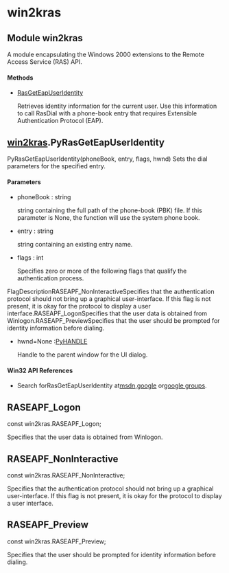 # win2kras

## Module win2kras



A module encapsulating the Windows 2000 extensions to the Remote Access Service \(RAS\) API\.

#### Methods


  - [RasGetEapUserIdentity](win2kras.md#win2krasrasgeteapuseridentity)

    Retrieves identity information for the current user\. Use this information to call RasDial with a phone-book entry that requires Extensible Authentication Protocol \(EAP\)\.&nbsp;

## [win2kras](#win2kras)\.PyRasGetEapUserIdentity

PyRasGetEapUserIdentity\(phoneBook, entry, flags, hwnd\)
Sets the dial parameters for the specified entry\.

#### Parameters


  - phoneBook : string

    string containing the full path of the phone-book \(PBK\) file\. If this parameter is None, the function will use the system phone book\.

  - entry : string

    string containing an existing entry name\.

  - flags : int

    Specifies zero or more of the following flags that qualify the authentication process\.

FlagDescriptionRASEAPF\_NonInteractiveSpecifies that the authentication protocol should not bring up a graphical user-interface\. If this flag is not present, it is okay for the protocol to display a user interface\.RASEAPF\_LogonSpecifies that the user data is obtained from Winlogon\.RASEAPF\_PreviewSpecifies that the user should be prompted for identity information before dialing\.
  - hwnd=None :[PyHANDLE](#pyhandle)

    Handle to the parent window for the UI dialog\.

#### Win32 API References


  - Search forRasGetEapUserIdentity at[msdn](#http://search.msdn.microsoft.com/search/results.aspx?view=msdn&query=rasgeteapuseridentity),[google](#http://www.google.com/search?q=rasgeteapuseridentity) or[google groups](#http://groups.google.com/groups?q=rasgeteapuseridentity)\.

## RASEAPF\_Logon
const win2kras\.RASEAPF\_Logon;


Specifies that the user data is obtained from Winlogon\.

## RASEAPF\_NonInteractive
const win2kras\.RASEAPF\_NonInteractive;


Specifies that the authentication protocol should not bring up a graphical user-interface\. If this flag is not present, it is okay for the protocol to display a user interface\.

## RASEAPF\_Preview
const win2kras\.RASEAPF\_Preview;


Specifies that the user should be prompted for identity information before dialing\.